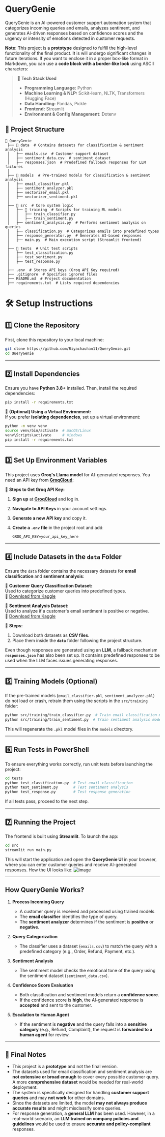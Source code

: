 # QueryGenie

QueryGenie is an AI-powered customer support automation system that categorizes incoming queries and emails, analyzes sentiment, and generates AI-driven responses based on confidence scores and the urgency or intensity of emotions detected in customer requests.

**Note:** This project is a **prototype** designed to fulfill the high-level functionality of the final product. It is will undergo significant changes in future iterations.
If you want to enclose it in a proper box-like format in Markdown, you can use a **code block with a border-like look** using ASCII characters:  


> 📌 **Tech Stack Used**  
> - **Programming Language:** Python  
> - **Machine Learning & NLP:** Scikit-learn, NLTK, Transformers (Hugging Face)  
> - **Data Handling:** Pandas, Pickle  
> - **Frontend:** Streamlit  
> - **Environment & Config Management:** Dotenv  


## 📁 Project Structure
```
📂 QueryGenie
 ├── 📂 data  # Contains datasets for classification & sentiment analysis
 │   ├── emails.csv  # Customer support dataset 
 │   ├── sentiment_data.csv  # sentiment dataset 
 │   ├── responses.json  # Predefined fallback responses for LLM failures
 │
 ├── 📂 models  # Pre-trained models for classification & sentiment analysis
 │   ├── email_classifier.pkl
 │   ├── sentiment_analyzer.pkl
 │   ├── vectorizer_email.pkl
 │   ├── vectorizer_sentiment.pkl
 │
 ├── 📂 src  # Core system logic
 │   ├── 📂 training  # Scripts for training ML models
 │   │   ├── train_classifier.py
 │   │   ├── train_sentiment.py
 │   ├── sentiment_analysis.py  # Performs sentiment analysis on queries
 │   ├── classification.py  # Categorizes emails into predefined types
 │   ├── response_generator.py  # Generates AI-based responses
 │   ├── main.py  # Main execution script (Streamlit frontend)
 │
 ├── 📂 tests  # Unit test scripts
 │   ├── test_classification.py
 │   ├── test_sentiment.py
 │   ├── test_response.py
 │
 ├── .env  # Stores API keys (Groq API Key required)
 ├── .gitignore  # Specifies ignored files
 ├── README.md  # Project documentation
 ├── requirements.txt  # Lists required dependencies
```

# 🛠️ Setup Instructions  

## 1️⃣ Clone the Repository  

First, clone this repository to your local machine:  

```bash
git clone https://github.com/Riyachauhan11/QueryGenie.git
cd QueryGenie
```

---

## 2️⃣ Install Dependencies  

Ensure you have **Python 3.8+** installed. Then, install the required dependencies:  

```bash
pip install -r requirements.txt
```

🔹 **(Optional) Using a Virtual Environment:**  
If you prefer **isolating dependencies**, set up a virtual environment:  

```bash
python -m venv venv
source venv/bin/activate  # macOS/Linux
venv\Scripts\activate     # Windows
pip install -r requirements.txt
```

---

## 3️⃣ Set Up Environment Variables  

This project uses **Groq's Llama model** for AI-generated responses. You need an API key from **[GroqCloud](https://console.groq.com/playground)**:  

🔹 **Steps to Get Groq API Key:**  
1. **Sign up** at **[GroqCloud](https://console.groq.com/playground)** and log in.  
2. **Navigate to API Keys** in your account settings.  
3. **Generate a new API key** and copy it.  
4. **Create a `.env` file** in the project root and add:  

   ```plaintext
   GROQ_API_KEY=your_api_key_here
   ```

---

## 4️⃣ Include Datasets in the `data` Folder  

Ensure the `data` folder contains the necessary datasets for **email classification** and **sentiment analysis**:  

🔹 **Customer Query Classification Dataset:**  
Used to categorize customer queries into predefined types.  
📌 [Download from Kaggle](https://www.kaggle.com/datasets/scodepy/customer-support-intent-dataset)  

🔹 **Sentiment Analysis Dataset:**  
Used to analyze if a customer's email sentiment is positive or negative.  
📌 [Download from Kaggle](https://www.kaggle.com/datasets/lakshmi25npathi/imdb-dataset-of-50k-movie-reviews)  

💾 **Steps:**  
1. Download both datasets as **CSV files**.  
2. Place them inside the **`data`** folder following the project structure.  

Even though responses are generated using an **LLM**, a fallback mechanism **`responses.json`** has also been set up. It contains predefined responses to be used when the LLM faces issues generating responses.  

---

## 5️⃣ Training Models (Optional)  

If the pre-trained models (`email_classifier.pkl`, `sentiment_analyzer.pkl`) do not load or crash, retrain them using the scripts in the `src/training` folder:  

```bash
python src/training/train_classifier.py  # Train email classification model
python src/training/train_sentiment.py  # Train sentiment analysis model
```

This will regenerate the `.pkl` model files in the `models` directory.  

---

## 6️⃣ Run Tests in PowerShell  

To ensure everything works correctly, run unit tests before launching the project:  

```bash
cd tests
python test_classification.py  # Test email classification
python test_sentiment.py       # Test sentiment analysis
python test_response.py        # Test response generation
```

If all tests pass, proceed to the next step.  

---

## 7️⃣ Running the Project  

The frontend is built using **Streamlit**. To launch the app:  

```bash
cd src
streamlit run main.py
```

This will start the application and open the **QueryGenie UI** in your browser, where you can enter customer queries and receive AI-generated responses. How the UI looks like:
![image](https://github.com/user-attachments/assets/8ebb3c3b-ac34-4fc5-97a4-0b4c478cb84c)
  
---

## How QueryGenie Works?  

1. **Process Incoming Query**  
   - A customer query is received and processed using trained models.  
   - The **email classifier** identifies the type of query.  
   - The **sentiment analyzer** determines if the sentiment is **positive** or **negative**.  

2. **Query Categorization**  
   - The classifier uses a dataset (`emails.csv`) to match the query with a predefined category (e.g., Order, Refund, Payment, etc.).  

3. **Sentiment Analysis**  
   - The sentiment model checks the emotional tone of the query using the sentiment dataset (`sentiment_data.csv`).  

4. **Confidence Score Evaluation**  
   - Both classification and sentiment models return a **confidence score**.  
   - If the confidence score is **high**, the AI-generated response is **accepted** and sent to the customer.  

5. **Escalation to Human Agent**  
   - If the sentiment is **negative** and the query falls into a **sensitive category** (e.g., Refund, Complaint), the request is **forwarded to a human agent** for review.

---

## 🔹 Final Notes  

- This project is a **prototype** and not the final version.  
- The datasets used for email classification and sentiment analysis are **not extensive or broad enough** to cover every possible customer query. A more **comprehensive dataset** would be needed for real-world deployment.  
- The system is specifically designed for handling **customer support queries** and may **not work** for other domains.  
- Since the datasets are limited, the model **may not always produce accurate results** and might misclassify some queries.  
- For response generation, a **general LLM** has been used. However, in a real-world scenario, an **LLM trained on company policies and guidelines** would be used to ensure **accurate and policy-compliant** responses.

